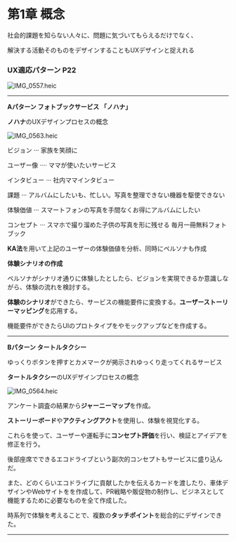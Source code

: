 # 第1章 概念

社会的課題を知らない人々に、問題に気づいてもらえるだけでなく、

解決する活動そのものをデザインすることもUXデザインと捉えれる

### UX適応パターン P22

![IMG_0557.heic](%E7%AC%AC1%E7%AB%A0%20%E6%A6%82%E5%BF%B5%2001ff7c94e88f445e877d57ad013a9889/IMG_0557.heic)

---

**Aパターン フォトブックサービス 「ノハナ」**

**ノハナ**のUXデザインプロセスの概念

![IMG_0563.heic](%E7%AC%AC1%E7%AB%A0%20%E6%A6%82%E5%BF%B5%2001ff7c94e88f445e877d57ad013a9889/IMG_0563.heic)

ビジョン ··· 家族を笑顔に

ユーザー像 ···· ママが使いたいサービス

インタビュー ··· 社内ママインタビュー

課題 ··· アルバムにしたいも、忙しい。写真を整理できない機器を駆使できない

体験価値 ··· スマートフォンの写真を手間なくお得にアルバムにしたい

コンセプト ··· スマホで撮り溜めた子供の写真を形に残せる 毎月一冊無料フォトブック

**KA法**を用いて上記のユーザーの体験価値を分析、同時にペルソナも作成

**体験シナリオの作成**

ペルソナがシナリオ通りに体験したとしたら、ビジョンを実現できるか意識しながら、体験の流れを検討する。

**体験のシナリオ**ができたら、サービスの機能要件に変換する。**ユーザーストーリーマッピング**を応用する。

機能要件ができたらUIのプロトタイプをやモックアップなどを作成する。

---

**Bパターン タートルタクシー**

ゆっくりボタンを押すとカメマークが掲示されゆっくり走ってくれるサービス

**タートルタクシー**のUXデザインプロセスの概念

![IMG_0564.heic](%E7%AC%AC1%E7%AB%A0%20%E6%A6%82%E5%BF%B5%2001ff7c94e88f445e877d57ad013a9889/IMG_0564.heic)

アンケート調査の結果から**ジャーニーマップ**を作成。

**ストーリーボード**や**アクティングアクト**を使用し、体験を視覚化する。

これらを使って、ユーザーや運転手に**コンセプト評価**を行い、検証とアイデアを修正を行う。

後部座席でできるエコドライブという副次的コンセプトもサービスに盛り込んだ。

また、どのくらいエコドライブに貢献したかを伝えるカードを渡したり、車体デザインやWebサイトをを作成して、PR戦略や販促物の制作し、ビジネスとして機能するために必要なものを全て作成した。

時系列で体験を考えることで、複数の**タッチポイント**を総合的にデザインできた。

---